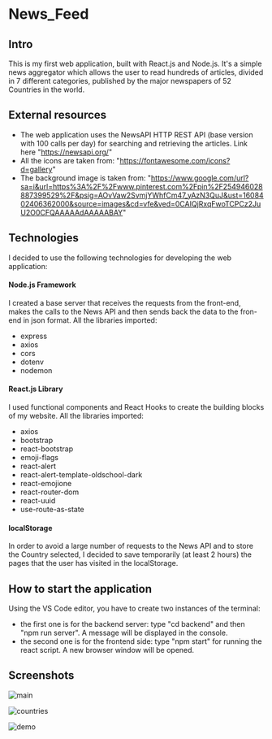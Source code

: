 # News_Feed

## Intro
This is my first web application, built with React.js and Node.js. It's a simple news aggregator which allows the user to read hundreds of articles, divided in 7 different categories, published by the major newspapers of 52 Countries in the world.

## External resources
- The web application uses the NewsAPI HTTP REST API (base version with 100 calls per day) for searching and retrieving the articles. Link here "https://newsapi.org/"
- All the icons are taken from: "https://fontawesome.com/icons?d=gallery"
- The background image is taken from: "https://www.google.com/url?sa=i&url=https%3A%2F%2Fwww.pinterest.com%2Fpin%2F254946028887399529%2F&psig=AOvVaw2SvmjYWhfCm47_yAzN3QuJ&ust=1608402406362000&source=images&cd=vfe&ved=0CAIQjRxqFwoTCPCz2JuU2O0CFQAAAAAdAAAAABAY"


## Technologies
I decided to use the following technologies for developing the web application:

#### Node.js Framework
I created a base server that receives the requests from the front-end, makes the calls to the News API and then sends back the data to the fron-end in json format. All the libraries imported:

- express 
- axios 
- cors 
- dotenv
- nodemon

#### React.js Library
I used functional components and React Hooks to create the building blocks of my website. All the libraries imported:

- axios
- bootstrap
- react-bootstrap
- emoji-flags
- react-alert
- react-alert-template-oldschool-dark
- react-emojione
- react-router-dom
- react-uuid
- use-route-as-state

#### localStorage
In order to avoid a large number of requests to the News API and to store the Country selected, I decided to save temporarily (at least 2 hours) the pages that the user has visited in the localStorage.


## How to start the application
Using the VS Code editor, you have to create two instances of the terminal: 
- the first one is for the backend server: type "cd backend" and then "npm run server". A message will be displayed in the console.
- the second one is for the frontend side: type "npm start" for running the react script. A new browser window will be opened.

## Screenshots
![main](https://user-images.githubusercontent.com/62058037/102647487-16cdfc80-4166-11eb-9a18-9a2735e45a68.PNG)

![countries](https://user-images.githubusercontent.com/62058037/102647493-1a618380-4166-11eb-87df-dc6913bb9d54.PNG)

![demo](https://user-images.githubusercontent.com/62058037/102648667-2e0de980-4168-11eb-930b-9a32d573b4e1.gif)
